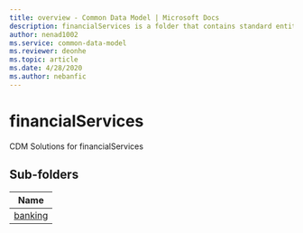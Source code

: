 ```yaml
---
title: overview - Common Data Model | Microsoft Docs
description: financialServices is a folder that contains standard entities related to the Common Data Model.
author: nenad1002
ms.service: common-data-model
ms.reviewer: deonhe
ms.topic: article
ms.date: 4/28/2020
ms.author: nebanfic
---
```


# financialServices

CDM Solutions for financialServices  

## Sub-folders

|Name|
|---|
|[banking](banking/overview.md)|




